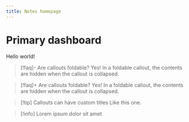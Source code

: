 ```yaml
---
title: Notes homepage
---
```

# Primary dashboard
Hello world!

> [!faq]- Are callouts foldable?
> Yes! In a foldable callout, the contents are hidden when the callout is collapsed.

> [!faq]+ Are callouts foldable?
> Yes! In a foldable callout, the contents are hidden when the callout is collapsed.

> [!tip] Callouts can have custom titles
> Like this one.

> [!info]
> Lorem ipsum dolor sit amet